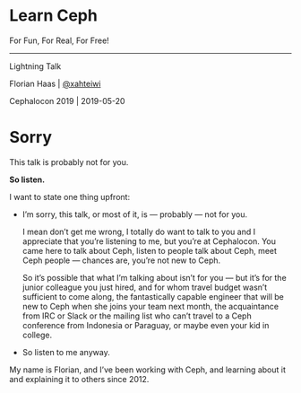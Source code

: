 # Learn Ceph

For Fun, For Real, For Free!

* * *

Lightning Talk

Florian Haas | [@xahteiwi](https://twitter.com/xahteiwi)

Cephalocon 2019 | 2019-05-20


<!-- .slide data-timing="50" -->
# Sorry <!-- .element class="hidden" -->
This talk is probably not for you.  <!-- .element class="fragment" -->

**So listen.**  <!-- .element class="fragment" -->

<!-- Note -->

I want to state one thing upfront:

* I’m sorry, this talk, or most of it, is — probably — not for you.

  I mean don’t get me wrong, I totally do want to talk to you and I
  appreciate that you’re listening to me, but you’re at
  Cephalocon. You came here to talk about Ceph, listen to people talk
  about Ceph, meet Ceph people — chances are, you’re not new to Ceph.

  So it’s possible that what I’m talking about isn’t for you — but
  it’s for the junior colleague you just hired, and for whom travel
  budget wasn’t sufficient to come along, the fantastically capable
  engineer that will be new to Ceph when she joins your team next
  month, the acquaintance from IRC or Slack or the mailing list who
  can’t travel to a Ceph conference from Indonesia or Paraguay, or
  maybe even your kid in college.

* So listen to me anyway.

My name is Florian, and I’ve been working with Ceph, and learning
about it and explaining it to others since 2012.
